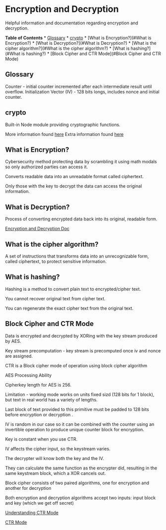 # Encryption and Decryption

Helpful information and documentation regarding encryption and decryption.

**Table of Contents**
    * [Glossary](#glossary)
    * [crypto](#crypto)
    * [What is Encryption?](#What is Encryption?)
    * [What is Decryption?](#What is Decryption?)
    * [What is the cipher algorithm?](#What is the cipher algorithm?)
    * [What is hashing?](#What is hashing?)
    * [Block Cipher and CTR Mode](#Block Cipher and CTR Mode)

## Glossary

Counter - initial counter incremented after each intermediate result until overflow.
Initialization Vector (IV) - 128 bits longs, includes nonce and initial counter.

## crypto

Built-in Node module providing cryptographic functions.

More information found [here](https://nodejs.org/api/crypto.html)
Extra information found [here](https://metaschool.so/articles/nodejs-crypto-module/)

## What is Encryption?

Cybersecurity method protecting data by scrambling it using math modals so only authorized parties can access it.

Converts readable data into an unreadable format called ciphertext.

Only those with the key to decrypt the data can access the original information.

## What is Decryption?

Process of converting encrypted data back into its original, readable form.

[Encryption and Decryption Doc](https://docs.oracle.com/cd/E19047-01/sunscreen151/806-5397/i996724/index.html#:~:text=Encryption%20is%20the%20process%20by,its%20original%20(readable)%20format.)

## What is the cipher algorithm?

A set of instructions that transforms data into an unrecognizable form, called ciphertext, to protect sensitive information.

## What is hashing?

Hashing is a method to convert plain text to encrypted/cipher text.

You cannot recover original text from cipher text.

You can regenerate the exact cipher text from the original text.

## Block Cipher and CTR Mode

Data is encrypted and decrypted by XORing with the key stream produced by AES.

Key stream precomputation - key stream is precomputed once iv and nonce are assigned.

CTR is a Block cipher mode of operation using block cipher algorithm

AES Processing Ability

Cipherkey length for AES is 256.

Limitation - working mode works on units fixed sizd (128 bits for 1 block), but text in real world has a variety of lengths.

Last block of text provided to this primitive must be padded to 128 bits before encryption or decryption .

IV is random in our case so it can be combined with the counter using an invertible operation to produce unique counter block for encryption.

Key is constant when you use CTR.

IV affects the cipher input, so the keystream varies.

The decrypter will know both the key and the IV.

They can calculate the same function as the encrypter did, resulting in the same keystream block, which a XOR cancels out.

Block cipher consists of two paired algorithms, one for encryption and another for decryption

Both encryption and decryption algorithms accept two inputs: input block and key (which we get off secret)

[Understanding CTR Mode](https://xilinx.github.io/Vitis_Libraries/security/2020.1/guide_L1/internals/ctr.html)

[CTR Mode](https://en.wikipedia.org/wiki/Block_cipher_mode_of_operation#CTR)